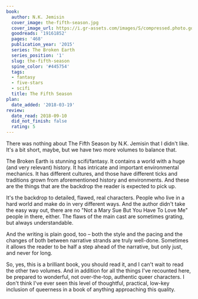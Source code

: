 ```yaml
---
book:
  author: N.K. Jemisin
  cover_image: the-fifth-season.jpg
  cover_image_url: https://i.gr-assets.com/images/S/compressed.photo.goodreads.com/books/1386803701l/19161852._SX98_.jpg
  goodreads: '19161852'
  pages: '468'
  publication_year: '2015'
  series: The Broken Earth
  series_position: '1'
  slug: the-fifth-season
  spine_color: '#445754'
  tags:
  - fantasy
  - five-stars
  - scifi
  title: The Fifth Season
plan:
  date_added: '2018-03-19'
review:
  date_read: 2018-09-10
  did_not_finish: false
  rating: 5
---
```


There was nothing about The Fifth Season by N.K. Jemisin that I didn't like. It's a bit short, maybe, but we have two more volumes to balance that.

The Broken Earth is stunning scifi/fantasy. It contains a world with a huge (and very relevant) history. It has intricate and important environmental mechanics. It has different cultures, and those have different ticks and traditions grown from aforementioned history and environments. And these are the things that are the backdrop the reader is expected to pick up.

It's the backdrop to detailed, flawed, real characters. People who live in a hard world and make do in very different ways. And the author didn't take the easy way out, there are no "Not a Mary Sue But You Have To Love Me" people in there, either. The flaws of the main cast are sometimes grating, but always understandable.

And the writing is plain good, too – both the style and the pacing and the changes of both between narrative strands are truly well-done. Sometimes it allows the reader to be half a step ahead of the narrative, but only just, and never for long.

So, yes, this is a brilliant book, you should read it, and I can't wait to read the other two volumes. And in addition for all the things I've recounted here, be prepared to wonderful, not over-the-top, authentic queer characters. I don't think I've ever seen this level of thoughtful, practical, low-key inclusion of queerness in a book of anything approaching this quality.
